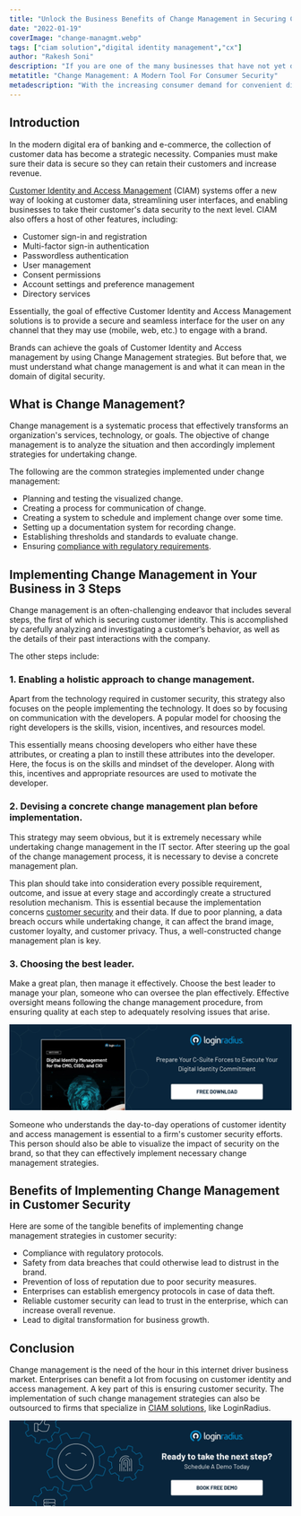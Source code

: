 ```yaml
---
title: "Unlock the Business Benefits of Change Management in Securing Consumer Identity"
date: "2022-01-19"
coverImage: "change-managmt.webp"
tags: ["ciam solution","digital identity management","cx"]
author: "Rakesh Soni"
description: "If you are one of the many businesses that have not yet developed an effective change management strategy, this article is for you. With new data privacy regulations coming into effect, organizations face complex compliance issues. Ignoring these rules can turn out to be expensive."
metatitle: "Change Management: A Modern Tool For Consumer Security"
metadescription: "With the increasing consumer demand for convenient digital services, learn why an effective change management strategy is crucial to keep enterprises out of court."
---
```


## Introduction

In the modern digital era of banking and e-commerce, the collection of customer data has become a strategic necessity. Companies must make sure their data is secure so they can retain their customers and increase revenue.

[Customer Identity and Access Management](https://www.loginradius.com/blog/identity/customer-identity-and-access-management/) (CIAM) systems offer a new way of looking at customer data, streamlining user interfaces, and enabling businesses to take their customer's data security to the next level.  CIAM also offers a host of other features, including: 

* Customer sign-in and registration
* Multi-factor sign-in authentication 
* Passwordless authentication
* User management
* Consent permissions
* Account settings and preference management
* Directory services

Essentially, the goal of effective Customer Identity and Access Management solutions is to provide a secure and seamless interface for the user on any channel that they may use (mobile, web, etc.) to engage with a brand.

Brands can achieve the goals of Customer Identity and Access management by using Change Management strategies. But before that, we must understand what change management is and what it can mean in the domain of digital security. 


## What is Change Management?

Change management is a systematic process that effectively transforms an organization's services, technology, or goals. The objective of change management is to analyze the situation and then accordingly implement strategies for undertaking change. 

The following are the common strategies implemented under change management:



* Planning and testing the visualized change.
* Creating a process for communication of change.
* Creating a system to schedule and implement change over some time.
* Setting up a documentation system for recording change.
* Establishing thresholds and standards to evaluate change.
* Ensuring [compliance with regulatory requirements](https://www.loginradius.com/compliances/).


## Implementing Change Management in Your Business in 3 Steps

Change management is an often-challenging endeavor that includes several steps, the first of which is securing customer identity. This is accomplished by carefully analyzing and investigating a customer’s behavior, as well as the details of their past interactions with the company.

The other steps include:


### 1. Enabling a holistic approach to change management.

Apart from the technology required in customer security, this strategy also focuses on the people implementing the technology. It does so by focusing on communication with the developers. A popular model for choosing the right developers is the skills, vision, incentives, and resources model. 

This essentially means choosing developers who either have these attributes, or creating a plan to instill these attributes into the developer. Here, the focus is on the skills and mindset of the developer. Along with this, incentives and appropriate resources are used to motivate the developer. 


### 2. Devising a concrete change management plan before implementation.

This strategy may seem obvious, but it is extremely necessary while undertaking change management in the IT sector. After steering up the goal of the change management process, it is necessary to devise a concrete management plan. 

This plan should take into consideration every possible requirement, outcome, and issue at every stage and accordingly create a structured resolution mechanism. This is essential because the implementation concerns [customer security](https://www.loginradius.com/customer-security/) and their data. If due to poor planning, a data breach occurs while undertaking change, it can affect the brand image, customer loyalty, and customer privacy. Thus, a well-constructed change management plan is key. 


### 3. Choosing the best leader.

Make a great plan, then manage it effectively. Choose the best leader to manage your plan, someone who can oversee the plan effectively. Effective oversight means following the change management procedure, from ensuring quality at each step to adequately resolving issues that arise.

[![WP-dig-id-mngmnt](WP-dig-id-mngmnt.webp)](https://www.loginradius.com/resource/digital-identity-management-cio-ciso-cmo-whitepaper)

Someone who understands the day-to-day operations of customer identity and access management is essential to a firm's customer security efforts. This person should also be able to visualize the impact of security on the brand, so that they can effectively implement necessary change management strategies.


## Benefits of Implementing Change Management in Customer Security

Here are some of the tangible benefits of implementing change management strategies in customer security:



* Compliance with regulatory protocols.
* Safety from data breaches that could otherwise lead to distrust in the brand.
* Prevention of loss of reputation due to poor security measures.
* Enterprises can establish emergency protocols in case of data theft.
* Reliable customer security can lead to trust in the enterprise, which can increase overall revenue.
* Lead to digital transformation for business growth.


## Conclusion 

Change management is the need of the hour in this internet driver business market. Enterprises can benefit a lot from focusing on customer identity and access management. A key part of this is ensuring customer security. The implementation of such change management strategies can also be outsourced to firms that specialize in [CIAM solutions](https://www.loginradius.com/), like LoginRadius. 


[![book-a-demo-loginradius](../../assets/book-a-demo-loginradius.webp)](https://www.loginradius.com/contact-us?utm_source=blog&utm_medium=web&utm_campaign=change-management-consumer-security-tool)